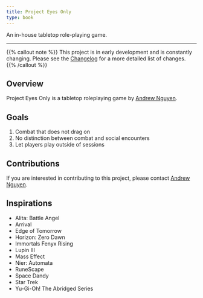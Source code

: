 ```yaml
---
title: Project Eyes Only
type: book
---
```


An in-house tabletop role-playing game.

---

{{% callout note %}}
This project is in early development and is constantly changing. Please see the [Changelog](changelog) for a more detailed list of changes.
{{% /callout %}}

## Overview

Project Eyes Only is a tabletop roleplaying game by [Andrew Nguyen](/author/andrew-nguyen).

## Goals

1. Combat that does not drag on
2. No distinction between combat and social encounters
3. Let players play outside of sessions

## Contributions

If you are interested in contributing to this project, please contact [Andrew Nguyen](/author/andrew-nguyen).

## Inspirations

- Alita: Battle Angel
- Arrival
- Edge of Tomorrow
- Horizon: Zero Dawn
- Immortals Fenyx Rising
- Lupin III
- Mass Effect
- Nier: Automata
- RuneScape
- Space Dandy
- Star Trek
- Yu-Gi-Oh! The Abridged Series

